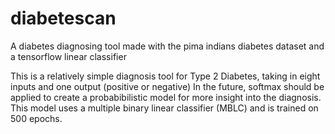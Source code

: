 # diabetescan
A diabetes diagnosing tool made with the pima indians diabetes dataset and a tensorflow linear classifier

This is a relatively simple diagnosis tool for Type 2 Diabetes, taking in eight inputs and one output (positive or negative)
In the future, softmax should be applied to create a probabibilistic model for more insight into the diagnosis. This model uses a 
multiple binary linear classifier (MBLC) and is trained on 500 epochs.
